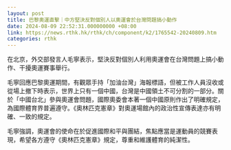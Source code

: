 ```yaml
---
layout: post
title: 巴黎奧運直擊｜中方堅決反對個別人以奧運會於台灣問題搞小動作
date: 2024-08-09 22:52:31.000000000 +08:00
link: https://news.rthk.hk/rthk/ch/component/k2/1765542-20240809.htm
categories: rthk
---
```


在北京，外交部發言人毛寧表示，堅決反對個別人利用奧運會在台灣問題上搞小動作、干擾奧運賽事舉行。

毛寧回應巴黎奧運期間，有觀眾手持「加油台灣」海報標語，但被工作人員沒收或從場上撤下時表示，世界上只有一個中國，台灣是中國領土不可分割的一部分。關於「中國台北」參與奧運會問題，國際奧委會本著一個中國原則作出了明確規定，為國際體育界普遍遵守。《奧林匹克憲章》對奧運場館內的政治性宣傳表達亦有明確、一致的規定。

毛寧強調，奧運會的使命在於促進國際和平與團結，焦點應當是運動員的競賽表現，希望各方遵守《奧林匹克憲章》規定，尊重和維護體育的純潔性。
